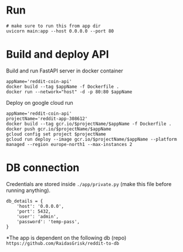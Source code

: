# Run
````
# make sure to run this from app dir
uvicorn main:app --host 0.0.0.0 --port 80
````

# Build and deploy API

Build and run FastAPI server in docker container
```
appName='reddit-coin-api'
docker build --tag $appName -f Dockerfile .
docker run --network="host" -d -p 80:80 $appName
```

Deploy on google cloud run
```
appName='reddit-coin-api'
projectName='reddit-app-308612'
docker build --tag gcr.io/$projectName/$appName -f Dockerfile .
docker push gcr.io/$projectName/$appName
gcloud config set project $projectName
gcloud run deploy --image gcr.io/$projectName/$appName --platform managed --region europe-north1 --max-instances 2
```


# DB connection

Credentials are stored inside ```./app/private.py``` (make this file before running anything).

```
db_details = {
    'host': '0.0.0.0',
    'port': 5432,
    'user': 'admin',
    'password': 'temp-pass',
}
```

*The app is dependent on the following db (repo)  
```https://github.com/RaidasGrisk/reddit-to-db```
